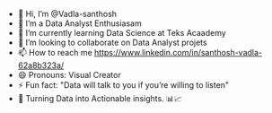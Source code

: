 - 👋 Hi, I’m @Vadla-santhosh
- 👀 I’m a Data Analyst Enthusiasam
- 🌱 I’m currently learning Data Science at Teks Acaademy
- 💞️ I’m looking to collaborate on Data Analyst projets
- 📫 How to reach me https://www.linkedin.com/in/santhosh-vadla-62a8b323a/
- 😄 Pronouns: Visual Creator
- ⚡ Fun fact: "Data will talk to you if you’re willing to listen"
- 📌 Turning Data into Actionable insights. 📊📈
<!---
Vadla-santhosh/Vadla-santhosh is a ✨ special ✨ repository because its `README.md` (this file) appears on your GitHub profile.
You can click the Preview link to take a look at your changes.
--->
